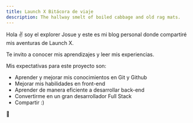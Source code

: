 ```yaml
---
title: Launch X Bitácora de viaje
description: The hallway smelt of boiled cabbage and old rag mats.
---
```


Hola ✌️  soy el explorer Josue y este es mi blog personal donde compartiré mis aventuras de Launch X.

Te invito a conocer mis aprendizajes y leer mis experiencias.


Mis expectativas para este proyecto son:

- Aprender y mejorar mis conocimientos en Git y Github
- Mejorar mis habilidades en front-end
- Aprender de manera eficiente a desarrollar back-end
- Convertirme en un gran desarrollador Full Stack
- Compartir :)

🚀
